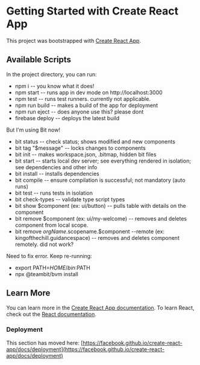 # Getting Started with Create React App
This project was bootstrapped with [Create React App](https://github.com/facebook/create-react-app).

## Available Scripts
In the project directory, you can run:
* npm i -- you know what it does!
* npm start -- runs app in dev mode on http://localhost:3000
* npm test -- runs test runners. currently not applicable.
* npm run build -- makes a build of the app for deployment
* npm run eject -- does anyone use this? please dont
* firebase deploy -- deploys the latest build

But I'm using Bit now!
* bit status -- check status; shows modified and new components
* bit tag "$message" -- locks changes to components
* bit init -- makes workspace.json, .bitmap, hidden bit files
* bit start -- starts local dev server; see everything rendered in isolation; see dependencies and other info
* bit install -- installs dependencies
* bit compile -- ensure compilation is successful; not mandatory (auto runs)
* bit test -- runs tests in isolation
* bit check-types -- validate type script types
* bit show $component (ex: ui/button) -- pulls table with details on the component
* bit remove $component (ex: ui/my-welcome) -- removes and deletes component from local scope.
* bit remove $orgName.$scopename.$component --remote (ex: kingofthechill.guidancespace) -- removes and deletes component remotely. did not work?

Need to fix error. Keep re-running:
* export PATH=$HOME/bin:$PATH
* npx @teambit/bvm install 

## Learn More
You can learn more in the [Create React App documentation](https://facebook.github.io/create-react-app/docs/getting-started).
To learn React, check out the [React documentation](https://reactjs.org/).

### Deployment
This section has moved here: [https://facebook.github.io/create-react-app/docs/deployment](https://facebook.github.io/create-react-app/docs/deployment)
